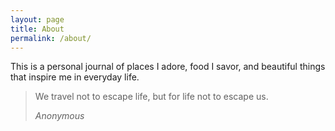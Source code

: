 ```yaml
---
layout: page
title: About
permalink: /about/
---
```


This is a personal journal of places I adore, food I savor, and beautiful things that inspire me in everyday life.

<blockquote>
  <p>
    We travel not to escape life, but for life not to escape us.
  </p>
  <footer><cite title="Anonymous">Anonymous</cite></footer>
</blockquote>